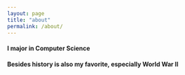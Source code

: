 ```yaml
---
layout: page
title: "about"
permalink: /about/
---
```



#### I major in Computer Science

#### Besides history is also my favorite, especially World War II 


